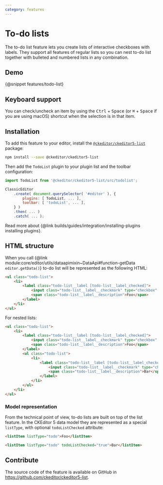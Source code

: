 ```yaml
---
category: features
---
```


# To-do lists

The to-do list feature lets you create lists of interactive checkboxes with labels. They support all features of regular lists so you can nest to-do list together with bulleted and numbered lists in any combination.

## Demo

{@snippet features/todo-list}

## Keyboard support

You can check/uncheck an item by using the <kbd>Ctrl</kbd> + <kbd>Space</kbd> (or <kbd>⌘</kbd> + <kbd>Space</kbd> if you are using macOS) shortcut when the selection is in that item.

## Installation

To add this feature to your editor, install the [`@ckeditor/ckeditor5-list`](https://www.npmjs.com/package/@ckeditor/ckeditor5-list) package:

```bash
npm install --save @ckeditor/ckeditor5-list
```

Then add the `TodoList` plugin to your plugin list and the toolbar configuration:

```js
import TodoList from '@ckeditor/ckeditor5-list/src/todolist';

ClassicEditor
	.create( document.querySelector( '#editor' ), {
		plugins: [ TodoList, ... ],
		toolbar: [ 'todoList', ... ],
	} )
	.then( ... )
	.catch( ... );
```

<info-box info>
	Read more about {@link builds/guides/integration/installing-plugins installing plugins}.
</info-box>

## HTML structure

When you call {@link module:core/editor/utils/dataapimixin~DataApi#function-getData `editor.getData()`} to-do list will be represented as the following HTML:

```html
<ul class="todo-list">
	<li>
		<label class="todo-list__label [todo-list__label_checked]">
			<input class="todo-list__label__checkmark" type="checkbox" disabled [checked] />
			<span class="todo-list__label__description">Foo</span>
		</label>
	</li>
</ul>
```

For nested lists:

```html
<ul class="todo-list">
	<li>
		<label class="todo-list__label [todo-list__label_checked]">
			<input class="todo-list__label__checkmark" type="checkbox" disabled [checked] />
			<span class="todo-list__label__description">Foo</span>
		</label>
		<ul class="todo-list">
			<li>
				<label class="todo-list__label [todo-list__label_checked]">
					<input class="todo-list__label__checkmark" type="checkbox" disabled [checked] />
					<span class="todo-list__label__description">Bar</span>
				</label>
			</li>
		</ul>
	</li>
</ul>
```

### Model representation

From the technical point of view, to-do lists are built on top of the list feature. In the CKEditor 5 data model they are represented as a special `listType`, with optional `todoListChecked` attribute:

```html
<listItem listType="todo">Foo</listItem>
```

```html
<listItem listType="todo" todoListChecked="true">Bar</listItem>
```

## Contribute

The source code of the feature is available on GitHub in https://github.com/ckeditor/ckeditor5-list.
